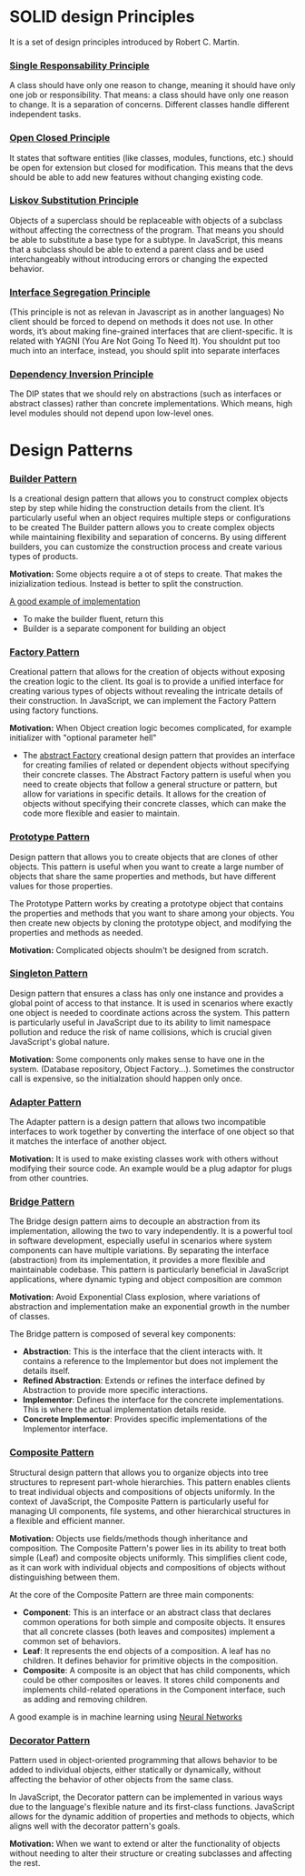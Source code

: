 # SOLID design Principles

It is a set of design principles introduced by Robert C. Martin.

### [Single Responsability Principle](SOLID-design-principles/single-responsibility-principle.js)

A class should have only one reason to change, meaning it should have only one job or responsibility. That means: a class should have only one reason to change.
It is a separation of concerns. Different classes handle different independent tasks.

### [Open Closed Principle](SOLID-design-principles/open-closed-principle.js)

It states that software entities (like classes, modules, functions, etc.) should be open for extension but closed for modification. This means that the devs should be able to add new features without changing existing code.

### [Liskov Substitution Principle](SOLID-design-principles/liskov-substitution-principle.js)

Objects of a superclass should be replaceable with objects of a subclass without affecting the correctness of the program. That means you should be able to substitute a base type for a subtype.
In JavaScript, this means that a subclass should be able to extend a parent class and be used interchangeably without introducing errors or changing the expected behavior.

### [Interface Segregation Principle](SOLID-design-principles/interface-segregation-principle.ts)

(This principle is not as relevan in Javascript as in another languages)
No client should be forced to depend on methods it does not use. In other words, it’s about making fine-grained interfaces that are client-specific.
It is related with YAGNI (You Are Not Going To Need It). You shouldnt put too much into an interface, instead, you should split into separate interfaces

### [Dependency Inversion Principle](SOLID-design-principles/dependency-inversion-principle.js)

The DIP states that we should rely on abstractions (such as interfaces or abstract classes) rather than concrete implementations. Which means, high level modules should not depend upon low-level ones.

# Design Patterns

### [Builder Pattern](builder-pattern/builder-explanation.js)

Is a creational design pattern that allows you to construct complex objects step by step while hiding the construction details from the client. It’s particularly useful when an object requires multiple steps or configurations to be created
The Builder pattern allows you to create complex objects while maintaining flexibility and separation of concerns.
By using different builders, you can customize the construction process and create various types of products.

**Motivation:** Some objects require a ot of steps to create. That makes the inizialization tedious. Instead is better to split the construction.

[A good example of implementation](builder-pattern/builder-facets.js)

- To make the builder fluent, return this
- Builder is a separate component for building an object

### [Factory Pattern](factory/factory-explanation.js)

Creational pattern that allows for the creation of objects without exposing the creation logic to the client.
Its goal is to provide a unified interface for creating various types of objects without revealing the intricate details of their construction.
In JavaScript, we can implement the Factory Pattern using factory functions.

**Motivation:** When Object creation logic becomes complicated, for example initializer with "optional parameter hell"

- The [abstract Factory](factory/abstract-factory.js) creational design pattern that provides an interface for creating families of related or dependent objects without specifying their concrete classes. The Abstract Factory pattern is useful when you need to create objects that follow a general structure or pattern, but allow for variations in specific details. It allows for the creation of objects without specifying their concrete classes, which can make the code more flexible and easier to maintain.

### [Prototype Pattern](prototype/prototype-explanation.js)

Design pattern that allows you to create objects that are clones of other objects. This pattern is useful when you want to create a large number of objects that share the same properties and methods, but have different values for those properties.

The Prototype Pattern works by creating a prototype object that contains the properties and methods that you want to share among your objects. You then create new objects by cloning the prototype object, and modifying the properties and methods as needed.

**Motivation:** Complicated objects shoulm't be designed from scratch.

### [Singleton Pattern](singleton/singleton-explanation.js)

Design pattern that ensures a class has only one instance and provides a global point of access to that instance.
It is used in scenarios where exactly one object is needed to coordinate actions across the system. This pattern is particularly useful in JavaScript due to its ability to limit namespace pollution and reduce the risk of name collisions, which is crucial given JavaScript's global nature.

**Motivation:** Some components only makes sense to have one in the system. (Database repository, Object Factory...). Sometimes the constructor call is expensive, so the initialzation should happen only once.

### [Adapter Pattern](adapter/adapter-explanation.js)

The Adapter pattern is a design pattern that allows two incompatible interfaces to work together by converting the interface of one object so that it matches the interface of another object.

**Motivation:** It is used to make existing classes work with others without modifying their source code. An example would be a plug adaptor for plugs from other countries.

### [Bridge Pattern](bridge/bridge-explanation.js)

The Bridge design pattern aims to decouple an abstraction from its implementation, allowing the two to vary independently. It is a powerful tool in software development, especially useful in scenarios where system components can have multiple variations. By separating the interface (abstraction) from its implementation, it provides a more flexible and maintainable codebase. This pattern is particularly beneficial in JavaScript applications, where dynamic typing and object composition are common

**Motivation:** Avoid Exponential Class explosion, where variations of abstraction and implementation make an exponential growth in the number of classes.

The Bridge pattern is composed of several key components:

- **Abstraction**: This is the interface that the client interacts with. It contains a reference to the Implementor but does not implement the details itself.
- **Refined Abstraction**: Extends or refines the interface defined by Abstraction to provide more specific interactions.
- **Implementor**: Defines the interface for the concrete implementations. This is where the actual implementation details reside.
- **Concrete Implementor**: Provides specific implementations of the Implementor interface.

### [Composite Pattern](composite/composite-explanation.js)

Structural design pattern that allows you to organize objects into tree structures to represent part-whole hierarchies. This pattern enables clients to treat individual objects and compositions of objects uniformly. In the context of JavaScript, the Composite Pattern is particularly useful for managing UI components, file systems, and other hierarchical structures in a flexible and efficient manner.

**Motivation:** Objects use fields/methods though inheritance and composition. The Composite Pattern's power lies in its ability to treat both simple (Leaf) and composite objects uniformly. This simplifies client code, as it can work with individual objects and compositions of objects without distinguishing between them.

At the core of the Composite Pattern are three main components:

- **Component**: This is an interface or an abstract class that declares common operations for both simple and composite objects. It ensures that all concrete classes (both leaves and composites) implement a common set of behaviors.
- **Leaf**: It represents the end objects of a composition. A leaf has no children. It defines behavior for primitive objects in the composition.
- **Composite**: A composite is an object that has child components, which could be other composites or leaves. It stores child components and implements child-related operations in the Component interface, such as adding and removing children.

A good example is in machine learning using [Neural Networks](composite/neural-networks.js)

### [Decorator Pattern](decorator/decorator-explanation.js)

Pattern used in object-oriented programming that allows behavior to be added to individual objects, either statically or dynamically, without affecting the behavior of other objects from the same class.

In JavaScript, the Decorator pattern can be implemented in various ways due to the language's flexible nature and its first-class functions. JavaScript allows for the dynamic addition of properties and methods to objects, which aligns well with the decorator pattern's goals.

**Motivation:** When we want to extend or alter the functionality of objects without needing to alter their structure or creating subclasses and affecting the rest.
